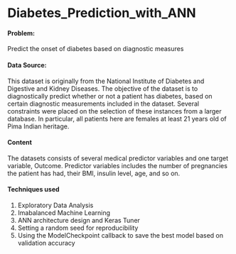 # Diabetes_Prediction_with_ANN

#### Problem:
Predict the onset of diabetes based on diagnostic measures

#### Data Source:
This dataset is originally from the National Institute of Diabetes and Digestive and Kidney Diseases. The objective of the dataset is to diagnostically predict whether or not a patient has diabetes, based on certain diagnostic measurements included in the dataset. Several constraints were placed on the selection of these instances from a larger database. In particular, all patients here are females at least 21 years old of Pima Indian heritage.

#### Content
The datasets consists of several medical predictor variables and one target variable, Outcome. Predictor variables includes the number of pregnancies the patient has had, their BMI, insulin level, age, and so on.

#### Techniques used
1. Exploratory Data Analysis
2. Imabalanced Machine Learning
3. ANN architecture design and Keras Tuner
4. Setting a random seed for reproducibility
5. Using the ModelCheckpoint callback to save the best model based on validation accuracy
